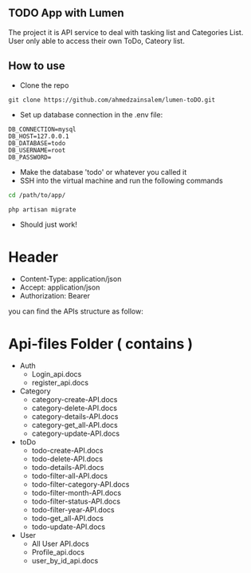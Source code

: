 ## TODO App with Lumen
The project it is API service to deal with tasking list and Categories List. 
User only able to access their own ToDo, Cateory list. 
 
## How to use
- Clone the repo
```
git clone https://github.com/ahmedzainsalem/lumen-toDO.git
```
- Set up database connection in the .env file:
```
DB_CONNECTION=mysql
DB_HOST=127.0.0.1
DB_DATABASE=todo
DB_USERNAME=root
DB_PASSWORD=
```
- Make the database 'todo' or whatever you called it
- SSH into the virtual machine and run the following commands
```bash
cd /path/to/app/
```
```bash 
php artisan migrate
```
- Should just work!

# Header
- Content-Type: application/json
- Accept: application/json
- Authorization: Bearer <token>


you can find the APIs structure as follow:

# Api-files Folder ( contains )
- Auth
    * Login_api.docs
    * register_api.docs
- Category
    * category-create-API.docs
    * category-delete-API.docs
    * category-details-API.docs
    * category-get_all-API.docs
    * category-update-API.docs
- toDo
    * todo-create-API.docs
    * todo-delete-API.docs
    * todo-details-API.docs
    * todo-filter-all-API.docs
    * todo-filter-category-API.docs
    * todo-filter-month-API.docs
    * todo-filter-status-API.docs
    * todo-filter-year-API.docs
    * todo-get_all-API.docs
    * todo-update-API.docs
- User
    * All User API.docs
    * Profile_api.docs
    * user_by_id_api.docs
 



